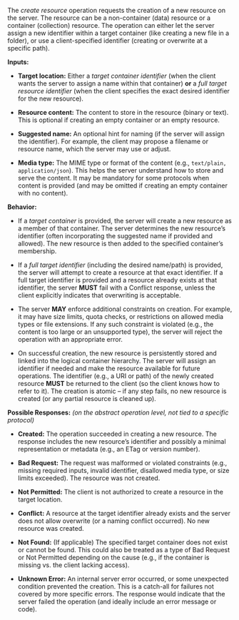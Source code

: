 The *create resource* operation requests the creation of a new resource on the server.   The resource can be a non-container (data) resource or a container (collection) resource.  The operation can either let the server assign a new identifier within a target container (like creating a new file in a folder), or use a client-specified identifier (creating or overwrite at a specific path).

**Inputs:**

* **Target location:** Either a *target container identifier* (when the client wants the server to assign a name within that container) **or** a *full target resource identifier* (when the client specifies the exact desired identifier for the new resource).

* **Resource content:** The content to store in the resource (binary or text). This is optional if creating an empty container or an empty resource.

* **Suggested name:** An optional hint for naming (if the server will assign the identifier). For example, the client may propose a filename or resource name, which the server may use or adjust.

* **Media type:** The MIME type or format of the content (e.g., `text/plain, application/json`). This helps the server understand how to store and serve the content. It may be mandatory for some protocols when content is provided (and may be omitted if creating an empty container with no content).

**Behavior:**

* If a *target container* is provided, the server will create a new resource as a member of that container. The server determines the new resource’s identifier (often incorporating the suggested name if provided and allowed). The new resource is then added to the specified container’s membership.

* If a *full target identifier* (including the desired name/path) is provided, the server will attempt to create a resource at that exact identifier. If a full target identifier is provided and a resource already exists at that identifier, the server **MUST** fail with a Conflict response, unless the client explicitly indicates that overwriting is acceptable.

* The server **MAY** enforce additional constraints on creation. For example, it may have size limits, quota checks, or restrictions on allowed media types or file extensions. If any such constraint is violated (e.g., the content is too large or an unsupported type), the server will reject the operation with an appropriate error.

* On successful creation, the new resource is persistently stored and linked into the logical container hierarchy. The server will assign an identifier if needed and make the resource available for future operations. The identifier (e.g., a URI or path) of the newly created resource **MUST** be returned to the client (so the client knows how to refer to it). The creation is atomic – if any step fails, no new resource is created (or any partial resource is cleaned up).

**Possible Responses:** *(on the abstract operation level, not tied to a specific protocol)*

* **Created:** The operation succeeded in creating a new resource. The response includes the new resource’s identifier and possibly a minimal representation or metadata (e.g., an ETag or version number).

* **Bad Request:** The request was malformed or violated constraints (e.g., missing required inputs, invalid identifier, disallowed media type, or size limits exceeded). The resource was not created.

* **Not Permitted:** The client is not authorized to create a resource in the target location.

* **Conflict:** A resource at the target identifier already exists and the server does not allow overwrite (or a naming conflict occurred). No new resource was created.

* **Not Found:** (If applicable) The specified target container does not exist or cannot be found. This could also be treated as a type of Bad Request or Not Permitted depending on the cause (e.g., if the container is missing vs. the client lacking access).

* **Unknown Error:** An internal server error occurred, or some unexpected condition prevented the creation. This is a catch-all for failures not covered by more specific errors. The response would indicate that the server failed the operation (and ideally include an error message or code).